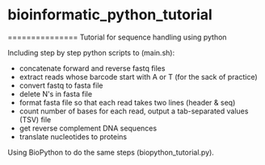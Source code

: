 # bioinformatic_python_tutorial
===============
Tutorial for sequence handling using python

Including step by step python scripts to (main.sh):
- concatenate forward and reverse fastq files
- extract reads whose barcode start with A or T (for the sack of practice) 
- convert fastq to fasta file 
- delete N's in fasta file
- format fasta file so that each read takes two lines (header & seq)
- count number of bases for each read, output a tab-separated values (TSV) file
- get reverse complement DNA sequences
- translate nucleotides to proteins

Using BioPython to do the same steps (biopython_tutorial.py).
